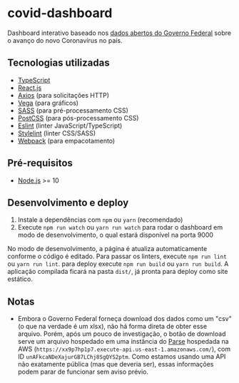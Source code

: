 # covid-dashboard

Dashboard interativo baseado nos [dados abertos do Governo Federal](https://covid.saude.gov.br/) sobre
o avanço do novo Coronavírus no país.

## Tecnologias utilizadas
- [TypeScript](http://typescriptlang.org/)
- [React.js](http://reactjs.org/)
- [Axios](https://github.com/axios/axios) (para solicitações HTTP)
- [Vega](http://vega.github.io/) (para gráficos)
- [SASS](https://sass-lang.com/) (para pré-processamento CSS)
- [PostCSS](https://github.com/postcss/postcss) (para pós-processamento CSS)
- [Eslint](https://eslint.org/) (linter JavaScript/TypeScript)
- [Stylelint](https://stylelint.io/) (linter CSS/SASS)
- [Webpack](https://webpack.js.org/) (para empacotamento)

## Pré-requisitos
- [Node.js](http://nodejs.org/) >= 10

## Desenvolvimento e deploy
1. Instale a dependências com `npm` ou `yarn` (recomendado)
2. Execute `npm run watch` ou `yarn run watch` para rodar o dashboard
em modo de desenvolvimento, o qual estará disponível na porta 9000

No modo de desenvolvimento, a página é atualiza automaticamente conforme
o código é editado. Para passar os linters, execute `npm run lint` ou `yarn run lint`. para deploy execute `npm run build` ou `yarn run build`. A aplicação
compilada ficará na pasta `dist/`, já pronta para deploy como site estático.

## Notas
- Embora o Governo Federal forneça download dos dados como um "csv"
(o que na verdade é um xlsx), não há forma direta de obter esse arquivo.
Porém, após um pouco de investigação, o botão de download serve um arquivo
hospedado em uma instância do [Parse](https://parseplatform.org/) hospedada
na AWS (`https://xx9p7hp1p7.execute-api.us-east-1.amazonaws.com/`), com ID `unAFkcaNDeXajurGB7LChj8SgQYS2ptm`. Como estamos usando uma API
não exatamente pública (mas que deveria ser), essas informações podem
parar de funcionar sem aviso prévio.

